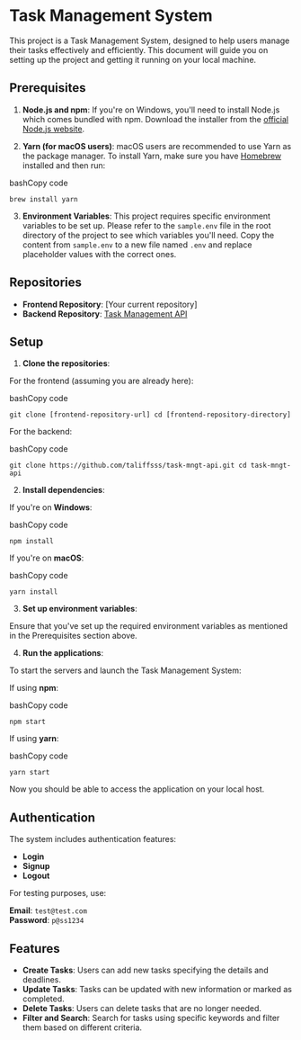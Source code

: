 
# Task Management System

This project is a Task Management System, designed to help users manage their tasks effectively and efficiently. This document will guide you on setting up the project and getting it running on your local machine.

## Prerequisites

1.  **Node.js and npm**: If you're on Windows, you'll need to install Node.js which comes bundled with npm. Download the installer from the [official Node.js website](https://nodejs.org/).
    
2.  **Yarn (for macOS users)**: macOS users are recommended to use Yarn as the package manager. To install Yarn, make sure you have [Homebrew](https://brew.sh/) installed and then run:
    

bashCopy code

`brew install yarn` 

3.  **Environment Variables**: This project requires specific environment variables to be set up. Please refer to the `sample.env` file in the root directory of the project to see which variables you'll need. Copy the content from `sample.env` to a new file named `.env` and replace placeholder values with the correct ones.

## Repositories

-   **Frontend Repository**: [Your current repository]
-   **Backend Repository**: [Task Management API](https://github.com/taliffsss/task-mngt-api.git)

## Setup

1.  **Clone the repositories**:

For the frontend (assuming you are already here):

bashCopy code

`git clone [frontend-repository-url]
cd [frontend-repository-directory]` 

For the backend:

bashCopy code

`git clone https://github.com/taliffsss/task-mngt-api.git
cd task-mngt-api` 

2.  **Install dependencies**:

If you're on **Windows**:

bashCopy code

`npm install` 

If you're on **macOS**:

bashCopy code

`yarn install` 

3.  **Set up environment variables**:

Ensure that you've set up the required environment variables as mentioned in the Prerequisites section above.

4.  **Run the applications**:

To start the servers and launch the Task Management System:

If using **npm**:

bashCopy code

`npm start` 

If using **yarn**:

bashCopy code

`yarn start` 

Now you should be able to access the application on your local host.

## Authentication

The system includes authentication features:

-   **Login**
-   **Signup**
-   **Logout**

For testing purposes, use:

**Email**: `test@test.com`  
**Password**: `p@ss1234`

## Features

-   **Create Tasks**: Users can add new tasks specifying the details and deadlines.
-   **Update Tasks**: Tasks can be updated with new information or marked as completed.
-   **Delete Tasks**: Users can delete tasks that are no longer needed.
-   **Filter and Search**: Search for tasks using specific keywords and filter them based on different criteria.